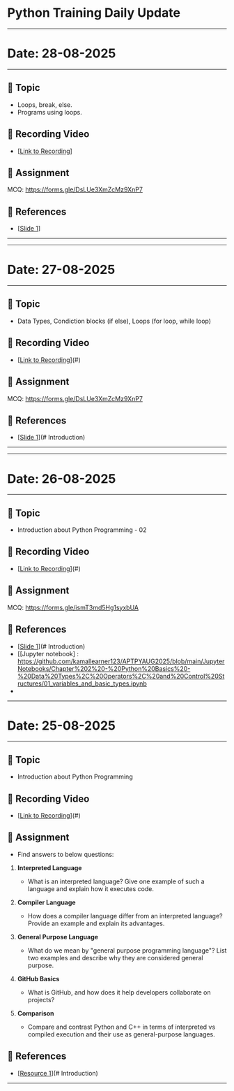 # Python Training Daily Update
---
# Date: 28-08-2025  

---

## 📘 Topic
- Loops, break, else.
- Programs using loops.

## 🎥 Recording Video
- [[Link to Recording](https://drive.google.com/file/d/1IacLZ9wm-gU0XSiQZIv8tTy_vJrF44Hw/view?usp=drive_link)]

## 📝 Assignment
   MCQ: https://forms.gle/DsLUe3XmZcMz9XnP7

## 🔗 References
- [[Slide 1](https://drive.google.com/file/d/1K-hnuZ9bmDhtvPvQhZtB8_HswM7FNlm3/view?usp=drive_link)]
  
---
---
# Date: 27-08-2025  

---

## 📘 Topic
- Data Types, Condiction blocks (if else), Loops (for loop, while loop)

## 🎥 Recording Video
- [[Link to Recording](https://drive.google.com/file/d/1IacLZ9wm-gU0XSiQZIv8tTy_vJrF44Hw/view?usp=drive_link)](#)

## 📝 Assignment
   MCQ: https://forms.gle/DsLUe3XmZcMz9XnP7

## 🔗 References
- [[Slide 1](https://drive.google.com/file/d/1K-hnuZ9bmDhtvPvQhZtB8_HswM7FNlm3/view?usp=drive_link)](# Introduction)
  
---
---
# Date: 26-08-2025  

---

## 📘 Topic
- Introduction about Python Programming - 02

## 🎥 Recording Video
- [[Link to Recording](https://drive.google.com/file/d/1N9Q5u9T8A17thJejW5Y3fxDre0fCELQS/view?usp=drive_link)](#)

## 📝 Assignment
   MCQ: https://forms.gle/ismT3md5Hg1syxbUA

## 🔗 References
- [[Slide 1](https://drive.google.com/file/d/1K-hnuZ9bmDhtvPvQhZtB8_HswM7FNlm3/view?usp=drive_link)](# Introduction)
- [[Jupyter notebook] : https://github.com/kamallearner123/APTPYAUG2025/blob/main/JupyterNotebooks/Chapter%202%20-%20Python%20Basics%20-%20Data%20Types%2C%20Operators%2C%20and%20Control%20Structures/01_variables_and_basic_types.ipynb
- 
---


# Date: 25-08-2025  

---

## 📘 Topic
- Introduction about Python Programming

## 🎥 Recording Video
- [[Link to Recording](https://drive.google.com/file/d/1xC-_Md0LcJDOLctwpmky07fu-Ajasiti/view?usp=drive_link)](#)

## 📝 Assignment
- Find answers to below questions:

1. **Interpreted Language**  
   - What is an interpreted language? Give one example of such a language and explain how it executes code.  

2. **Compiler Language**  
   - How does a compiler language differ from an interpreted language? Provide an example and explain its advantages.  

3. **General Purpose Language**  
   - What do we mean by "general purpose programming language"? List two examples and describe why they are considered general purpose.  

4. **GitHub Basics**  
   - What is GitHub, and how does it help developers collaborate on projects?  

5. **Comparison**  
   - Compare and contrast Python and C++ in terms of interpreted vs compiled execution and their use as general-purpose languages.  

## 🔗 References
- [[Resource 1](https://drive.google.com/file/d/12NzdPdGs_Rd8Z1w5A4RaU1gaQze3ldjk/view?usp=drive_link)](# Introduction)
---


